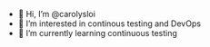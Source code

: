 - 👋 Hi, I’m @carolysloi
- 👀 I’m interested in continous testing and DevOps
- 🌱 I’m currently learning continuous testing

<!---
carolysloi/carolysloi is a ✨ special ✨ repository because its `README.md` (this file) appears on your GitHub profile.
You can click the Preview link to take a look at your changes.
--->
